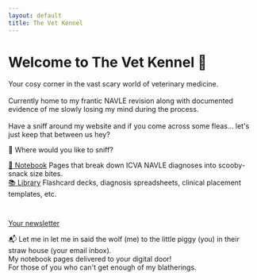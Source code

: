 ```yaml
---
layout: default
title: The Vet Kennel
---
```


<div class="homepage-container">
    <h1>Welcome to The Vet Kennel 🐾</h1>
  <p>Your cosy corner in the vast scary world of veterinary medicine.<br><br>Currently home to my frantic NAVLE revision along with documented evidence of me slowly losing my mind during the process.<br><br>Have a sniff around my website and if you come across some fleas... let's just keep that between us hey?</p>

<div class="navigation-buttons">
  <p>🧭 Where would you like to sniff?</p>
  <div class="button-group">
    <a class="retro-button" href="/notebook">📓 Notebook</a>
    <span>Pages that break down ICVA NAVLE diagnoses into scooby-snack size bites.</span><br>
    <a class="retro-button" href="/library">📚 Library</a>
    <span>Flashcard decks, diagnosis spreadsheets, clinical placement templates, etc.</span>
  </div>
</div>

  <a class="cta-button" href="https://eepurl.com/hYOUR-LINK-HERE" target="_blank" style="margin-top: 2em; display: inline-block;">Your newsletter</a>
<p class="retro-description">📬 Let me in let me in said the wolf (me) to the little piggy (you) in their straw house (your email inbox).<br>My notebook pages delivered to your digital door!<br>For those of you who can't get enough of my blatherings.</p>
</div>
